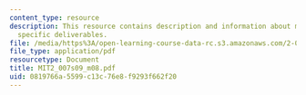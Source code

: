 ```yaml
---
content_type: resource
description: This resource contains description and information about milestone 2
  specific deliverables.
file: /media/https%3A/open-learning-course-data-rc.s3.amazonaws.com/2-007-design-and-manufacturing-i-spring-2009/0819766a5599c13c76e8f9293f662f20_MIT2_007s09_m08.pdf
file_type: application/pdf
resourcetype: Document
title: MIT2_007s09_m08.pdf
uid: 0819766a-5599-c13c-76e8-f9293f662f20
---
```

